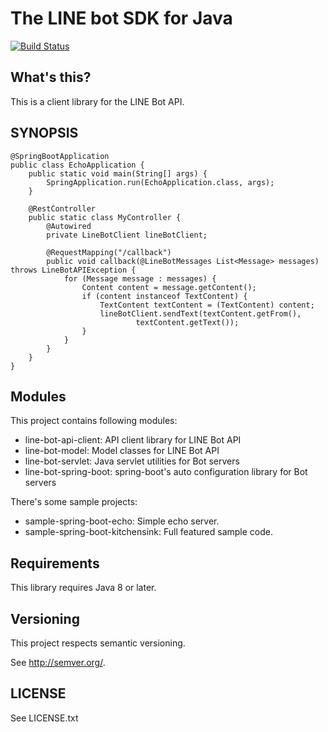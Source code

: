 # The LINE bot SDK for Java

[![Build Status](https://travis-ci.org/line/line-bot-sdk-java.svg?branch=master)](https://travis-ci.org/line/line-bot-sdk-java)

## What's this?

This is a client library for the LINE Bot API.

## SYNOPSIS

```
@SpringBootApplication
public class EchoApplication {
    public static void main(String[] args) {
        SpringApplication.run(EchoApplication.class, args);
    }

    @RestController
    public static class MyController {
        @Autowired
        private LineBotClient lineBotClient;

        @RequestMapping("/callback")
        public void callback(@LineBotMessages List<Message> messages) throws LineBotAPIException {
            for (Message message : messages) {
                Content content = message.getContent();
                if (content instanceof TextContent) {
                    TextContent textContent = (TextContent) content;
                    lineBotClient.sendText(textContent.getFrom(),
                            textContent.getText());
                }
            }
        }
    }
}
```

## Modules

This project contains following modules:

 * line-bot-api-client: API client library for LINE Bot API
 * line-bot-model: Model classes for LINE Bot API
 * line-bot-servlet: Java servlet utilities for Bot servers
 * line-bot-spring-boot: spring-boot's auto configuration library for Bot servers

There's some sample projects:

 * sample-spring-boot-echo: Simple echo server.
 * sample-spring-boot-kitchensink: Full featured sample code.

## Requirements

This library requires Java 8 or later.

## Versioning

This project respects semantic versioning.

See http://semver.org/.

## LICENSE

See LICENSE.txt
